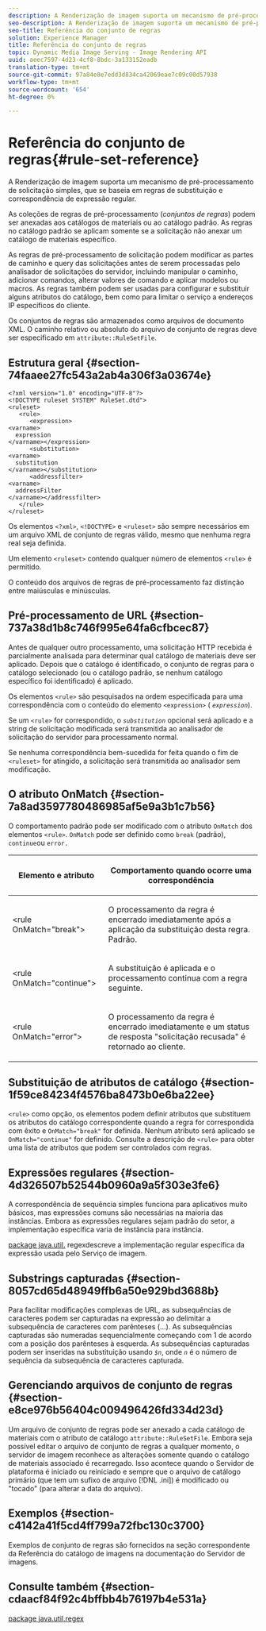 ```yaml
---
description: A Renderização de imagem suporta um mecanismo de pré-processamento de solicitação simples, que se baseia em regras de substituição e correspondência de expressão regular.
seo-description: A Renderização de imagem suporta um mecanismo de pré-processamento de solicitação simples, que se baseia em regras de substituição e correspondência de expressão regular.
seo-title: Referência do conjunto de regras
solution: Experience Manager
title: Referência do conjunto de regras
topic: Dynamic Media Image Serving - Image Rendering API
uuid: aeec7597-4d23-4cf8-8bdc-3a133152eadb
translation-type: tm+mt
source-git-commit: 97a84e8e7edd3d834ca42069eae7c09c00d57938
workflow-type: tm+mt
source-wordcount: '654'
ht-degree: 0%

---
```



# Referência do conjunto de regras{#rule-set-reference}

A Renderização de imagem suporta um mecanismo de pré-processamento de solicitação simples, que se baseia em regras de substituição e correspondência de expressão regular.

<!--<a id="section_F44601A65CE1451EAD0A449C66B773CC"></a>-->

As coleções de regras de pré-processamento (*conjuntos de regras*) podem ser anexadas aos catálogos de materiais ou ao catálogo padrão. As regras no catálogo padrão se aplicam somente se a solicitação não anexar um catálogo de materiais específico.

As regras de pré-processamento de solicitação podem modificar as partes de caminho e query das solicitações antes de serem processadas pelo analisador de solicitações do servidor, incluindo manipular o caminho, adicionar comandos, alterar valores de comando e aplicar modelos ou macros. As regras também podem ser usadas para configurar e substituir alguns atributos do catálogo, bem como para limitar o serviço a endereços IP específicos do cliente.

Os conjuntos de regras são armazenados como arquivos de documento XML. O caminho relativo ou absoluto do arquivo de conjunto de regras deve ser especificado em `attribute::RuleSetFile`.

## Estrutura geral {#section-74faaee27fc543a2ab4a306f3a03674e}

```
<?xml version="1.0" encoding="UTF-8"?>
<!DOCTYPE ruleset SYSTEM" RuleSet.dtd">
<ruleset>
   <rule>
      <expression>
<varname>
  expression
</varname></expression>
      <substitution>
<varname>
  substitution
</varname></substitution>
      <addressfilter>
<varname>
  addressFilter
</varname></addressfilter>
   </rule>
</ruleset>
```

Os elementos `<?xml>`, `<!DOCTYPE>` e `<ruleset>` são sempre necessários em um arquivo XML de conjunto de regras válido, mesmo que nenhuma regra real seja definida.

Um elemento `<ruleset>` contendo qualquer número de elementos `<rule>` é permitido.

O conteúdo dos arquivos de regras de pré-processamento faz distinção entre maiúsculas e minúsculas.

## Pré-processamento de URL {#section-737a38d1b8c746f995e64fa6cfbcec87}

Antes de qualquer outro processamento, uma solicitação HTTP recebida é parcialmente analisada para determinar qual catálogo de materiais deve ser aplicado. Depois que o catálogo é identificado, o conjunto de regras para o catálogo selecionado (ou o catálogo padrão, se nenhum catálogo específico foi identificado) é aplicado.

Os elementos `<rule>` são pesquisados na ordem especificada para uma correspondência com o conteúdo do elemento `<expression>` ( *`expression`*).

Se um `<rule>` for correspondido, o *`substitution`* opcional será aplicado e a string de solicitação modificada será transmitida ao analisador de solicitação do servidor para processamento normal.

Se nenhuma correspondência bem-sucedida for feita quando o fim de `<ruleset>` for atingido, a solicitação será transmitida ao analisador sem modificação.

## O atributo OnMatch {#section-7a8ad3597780486985af5e9a3b1c7b56}

O comportamento padrão pode ser modificado com o atributo `OnMatch` dos elementos `<rule>`. `OnMatch` pode ser definido como  `break` (padrão),  `continue`ou  `error.`

<table id="table_4CABF55B33854A128D5F326B31C6C397"> 
 <thead> 
  <tr> 
   <th colname="col1" class="entry"> <p>Elemento e atributo </p> </th> 
   <th colname="col2" class="entry"> <p>Comportamento quando ocorre uma correspondência </p> </th> 
  </tr> 
 </thead>
 <tbody> 
  <tr> 
   <td colname="col1"> <p><span class="codeph"> &lt;rule OnMatch="break"&gt;</span> </p> </td> 
   <td colname="col2"> <p>O processamento da regra é encerrado imediatamente após a aplicação da substituição desta regra. Padrão. </p> </td> 
  </tr> 
  <tr> 
   <td colname="col1"> <p><span class="codeph"> &lt;rule OnMatch="continue"&gt;</span> </p> </td> 
   <td colname="col2"> <p>A substituição é aplicada e o processamento continua com a regra seguinte. </p> </td> 
  </tr> 
  <tr> 
   <td colname="col1"> <p><span class="codeph"> &lt;rule OnMatch="error"&gt;</span> </p> </td> 
   <td colname="col2"> <p>O processamento da regra é encerrado imediatamente e um status de resposta "solicitação recusada" é retornado ao cliente. </p> </td> 
  </tr> 
 </tbody> 
</table>

## Substituição de atributos de catálogo {#section-1f59ce84234f4576ba8473b0e6ba22ee}

`<rule>` como opção, os elementos podem definir atributos que substituem os atributos do catálogo correspondente quando a regra for correspondida com êxito e  `OnMatch="break"` for definida. Nenhum atributo será aplicado se `OnMatch="continue"` for definido. Consulte a descrição de `<rule>` para obter uma lista de atributos que podem ser controlados com regras.

## Expressões regulares {#section-4d326507b52544b0960a9a5f303e3fe6}

A correspondência de sequência simples funciona para aplicativos muito básicos, mas expressões comuns são necessárias na maioria das instâncias. Embora as expressões regulares sejam padrão do setor, a implementação específica varia de instância para instância.

[package java.util.](https://www2.cs.duke.edu/csed/java/jdk1.4.2/docs/api/) regexdescreve a implementação regular específica da expressão usada pelo Serviço de imagem.

## Substrings capturadas {#section-8057cd65d48949ffb6a50e929bd3688b}

Para facilitar modificações complexas de URL, as subsequências de caracteres podem ser capturadas na expressão ao delimitar a subsequência de caracteres com parênteses (...). As subsequências capturadas são numeradas sequencialmente começando com 1 de acordo com a posição dos parênteses à esquerda. As subsequências capturadas podem ser inseridas na substituição usando *`$n`*, onde *`n`* é o número de sequência da subsequência de caracteres capturada.

## Gerenciando arquivos de conjunto de regras {#section-e8ce976b56404c009496426fd334d23d}

Um arquivo de conjunto de regras pode ser anexado a cada catálogo de materiais com o atributo de catálogo `attribute::RuleSetFile`. Embora seja possível editar o arquivo de conjunto de regras a qualquer momento, o servidor de imagem reconhece as alterações somente quando o catálogo de materiais associado é recarregado. Isso acontece quando o Servidor de plataforma é iniciado ou reiniciado e sempre que o arquivo de catálogo primário (que tem um sufixo de arquivo [!DNL .ini]) é modificado ou &quot;tocado&quot; (para alterar a data do arquivo).

## Exemplos {#section-c4142a41f5cd4ff799a72fbc130c3700}

Exemplos de conjunto de regras são fornecidos na seção correspondente da Referência do catálogo de imagens na documentação do Servidor de imagens.

## Consulte também {#section-cdaacf84f92c4bffbb4b76197b4e531a}

[package java.util.regex](https://www2.cs.duke.edu/csed/java/jdk1.4.2/docs/api/)
